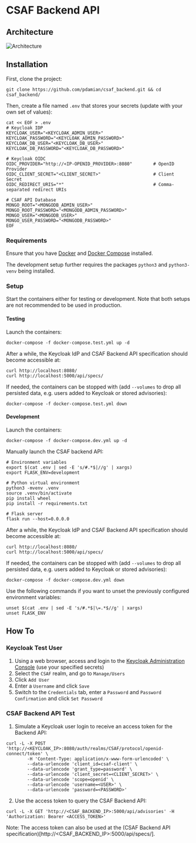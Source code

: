 # CSAF Backend API
## Architecture
![Architecture](https://github.com/pdamian/csaf_backend/blob/main/Architecture_CSAF-Backend.png)

## Installation
First, clone the project:
```
git clone https://github.com/pdamian/csaf_backend.git && cd csaf_backend/
```
Then, create a file named `.env` that stores your secrets (update with your own set of values):
```
cat << EOF > .env
# Keycloak IDP
KEYCLOAK_USER="<KEYCLOAK_ADMIN_USER>"
KEYCLOAK_PASSWORD="<KEYCLOAK_ADMIN_PASSWORD>"
KEYCLOAK_DB_USER="<KEYCLOAK_DB_USER>"
KEYCLOAK_DB_PASSWORD="<KEYCLOAK_DB_PASSWORD>"

# Keycloak OIDC
OIDC_PROVIDER="http://<IP-OPENID_PROVIDER>:8080"        # OpenID Provider
OIDC_CLIENT_SECRET="<CLIENT_SECRET>"                    # Client Secret
OIDC_REDIRECT_URIS="*"                                  # Comma-separated redirect URIs

# CSAF API Database
MONGO_ROOT="<MONGODB_ADMIN_USER>"
MONGO_ROOT_PASSWORD="<MONGODB_ADMIN_PASSWORD>"
MONGO_USER="<MONGODB_USER>"
MONGO_USER_PASSWORD="<MONGODB_PASSWORD>"
EOF
```
### Requirements
Ensure that you have [Docker](https://docs.docker.com/get-docker/) and [Docker Compose](https://docs.docker.com/compose/install/) installed.

The development setup further requires the packages `python3` and `python3-venv` being installed.
### Setup
Start the containers either for testing or development. Note that both setups are not recommended to be used in production.
#### Testing
Launch the containers:
```
docker-compose -f docker-compose.test.yml up -d
```
After a while, the Keycloak IdP and CSAF Backend API specification should become accessible at:
```
curl http://localhost:8080/
curl http://localhost:5000/api/specs/
```
If needed, the containers can be stopped with (add `--volumes` to drop all persisted data, e.g. users added to Keycloak or stored advisories):
```
docker-compose -f docker-compose.test.yml down
```
#### Development
Launch the containers:
```
docker-compose -f docker-compose.dev.yml up -d
```
Manually launch the CSAF backend API:
```
# Environment variables
export $(cat .env | sed -E 's/#.*$|//g' | xargs)
export FLASK_ENV=development

# Python virtual environment
python3 -mvenv .venv
source .venv/bin/activate
pip install wheel
pip install -r requirements.txt

# Flask server
flask run --host=0.0.0.0
```
After a while, the Keycloak IdP and CSAF Backend API specification should become accessible at:
```
curl http://localhost:8080/
curl http://localhost:5000/api/specs/
```
If needed, the containers can be stopped with (add `--volumes` to drop all persisted data, e.g. users added to Keycloak or stored advisories):
```
docker-compose -f docker-compose.dev.yml down
```
Use the following commands if you want to unset the previously configured environment variables:
```
unset $(cat .env | sed -E 's/#.*$|\=.*$//g' | xargs)
unset FLASK_ENV
```
## How To
### Keycloak Test User
1. Using a web browser, access and login to the [Keycloak Administration Console](http://localhost:8080/auth/) (use your specified secrets)
3. Select the `CSAF` realm, and go to `Manage/Users`
4. Click `Add User`
5. Enter a `Username` and click `Save`
6. Switch to the `Credentials` tab, enter a `Password` and `Password Confirmation` and click `Set Password`
### CSAF Backend API Test
1. Simulate a Keycloak user login to receive an access token for the Backend API:
```
curl -L -X POST 'http://<KEYCLOAK_IP>:8080/auth/realms/CSAF/protocol/openid-connect/token' \
        -H 'Content-Type: application/x-www-form-urlencoded' \
        --data-urlencode 'client_id=csaf-client' \
        --data-urlencode 'grant_type=password' \
        --data-urlencode 'client_secret=<CLIENT_SECRET>' \
        --data-urlencode 'scope=openid' \
        --data-urlencode 'username=<USER>' \
        --data-urlencode 'password=<PASSWORD>'
```
2. Use the access token to query the CSAF Backend API:
```
curl -L -X GET 'http://<CSAF_BACKEND_IP>:5000/api/advisories' -H 'Authorization: Bearer <ACCESS_TOKEN>'
```
Note: The access token can also be used at the (CSAF Backend API specification)[http://<CSAF_BACKEND_IP>:5000/api/specs/].
